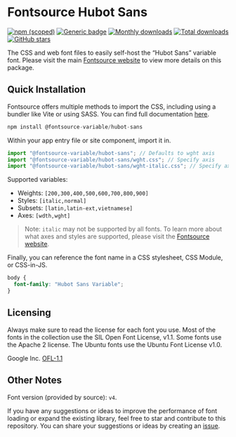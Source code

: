 # Fontsource Hubot Sans

[![npm (scoped)](https://img.shields.io/npm/v/@fontsource-variable/hubot-sans?color=brightgreen)](https://www.npmjs.com/package/@fontsource-variable/hubot-sans) [![Generic badge](https://img.shields.io/badge/fontsource-passing-brightgreen)](https://github.com/fontsource/fontsource) [![Monthly downloads](https://badgen.net/npm/dm/@fontsource-variable/hubot-sans)](https://github.com/fontsource/fontsource) [![Total downloads](https://badgen.net/npm/dt/@fontsource-variable/hubot-sans)](https://github.com/fontsource/fontsource) [![GitHub stars](https://img.shields.io/github/stars/fontsource/fontsource.svg?style=social&label=Star)](https://github.com/fontsource/fontsource/stargazers)

The CSS and web font files to easily self-host the “Hubot Sans” variable font. Please visit the main [Fontsource website](https://fontsource.org/fonts/hubot-sans) to view more details on this package.

## Quick Installation

Fontsource offers multiple methods to import the CSS, including using a bundler like Vite or using SASS. You can find full documentation [here](https://fontsource.org/docs/getting-started/introduction).

```javascript
npm install @fontsource-variable/hubot-sans
```

Within your app entry file or site component, import it in.

```javascript
import "@fontsource-variable/hubot-sans"; // Defaults to wght axis
import "@fontsource-variable/hubot-sans/wght.css"; // Specify axis
import "@fontsource-variable/hubot-sans/wght-italic.css"; // Specify axis and style
```

Supported variables:
- Weights: `[200,300,400,500,600,700,800,900]`
- Styles: `[italic,normal]`
- Subsets: `[latin,latin-ext,vietnamese]`
- Axes: `[wdth,wght]`

> Note: `italic` may not be supported by all fonts. To learn more about what axes and styles are supported, please visit the [Fontsource website](https://fontsource.org/fonts/hubot-sans).

Finally, you can reference the font name in a CSS stylesheet, CSS Module, or CSS-in-JS.

```css
body {
  font-family: "Hubot Sans Variable";
}
```

## Licensing
Always make sure to read the license for each font you use. Most of the fonts in the collection use the SIL Open Font License, v1.1. Some fonts use the Apache 2 license. The Ubuntu fonts use the Ubuntu Font License v1.0.

Google Inc.
[OFL-1.1](http://scripts.sil.org/OFL)

## Other Notes
Font version (provided by source): `v4`.

If you have any suggestions or ideas to improve the performance of font loading or expand the existing library, feel free to star and contribute to this repository. You can share your suggestions or ideas by creating an [issue](https://github.com/fontsource/fontsource/issues).